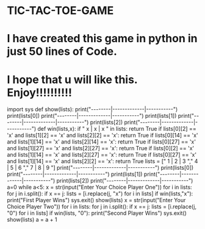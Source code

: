 # TIC-TAC-TOE-GAME
# I have created this game in python in just 50 lines of Code.
# I hope that u will like this. Enjoy!!!!!!!!!!

import sys
def show(lists):
    print("--------|-------------|-----------")
    print(lists[0])
    print("--------|-------------|-----------")
    print(lists[1])
    print("--------|-------------|-----------")
    print(lists[2])
    print("--------|-------------|-----------")
def win(lists,x):
    if "  x     |     x       |    x       " in lists:
        return True
    if lists[0][2] == 'x'  and lists[1][2] == 'x' and lists[2][2] == 'x':
        return True
    if lists[0][14] == 'x' and lists[1][14] == 'x' and lists[2][14] == 'x':
        return True
    if lists[0][27] == 'x' and lists[1][27] == 'x' and lists[2][27] == 'x':
        return True
    if lists[0][2] == 'x' and lists[1][14] == 'x' and lists[2][27] == 'x':
        return True
    if lists[0][27] == 'x' and lists[1][14] == 'x' and lists[2][2] == 'x':
        return True
lists = ["  1     |     2       |    3       ","  4     |     5       |    6        ","  7     |     8       |    9        "]
print("--------|-------------|-----------")
print(lists[0])
print("--------|-------------|-----------")
print(lists[1])
print("--------|-------------|-----------")
print(lists[2])
print("--------|-------------|-----------")
a=0
while a<5:
    x = str(input("Enter Your Choice Player One"))
    for i in lists:
        for j in i.split():
            if x == j:
                lists = [i.replace(j, "x") for i in lists]
            if win(lists,"x"):
                print("First Player Wins")
                sys.exit()
            show(lists)
 x = str(input("Enter Your Choice Player Two"))
    for i in lists:
        for j in i.split():
            if x == j:
                lists = [i.replace(j, "0") for i in lists]
            if win(lists, "0"):
                print("Second Player Wins")
                sys.exit()
            show(lists)
    a = a + 1
